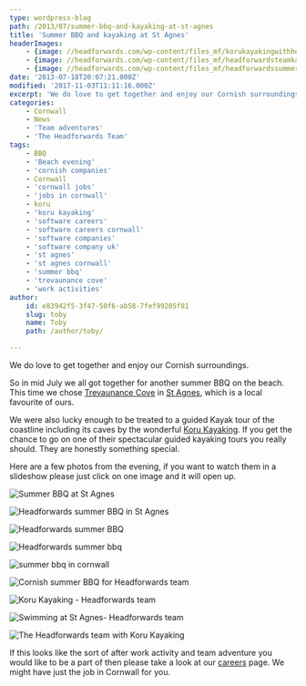 ```yaml
---
type: wordpress-blog
path: /2013/07/summer-bbq-and-kayaking-at-st-agnes
title: 'Summer BBQ and kayaking at St Agnes'
headerImages:
    - {image: //headforwards.com/wp-content/files_mf/korukayakingwithheadforwards.jpg, text: 'Summer BBQ'}
    - {image: //headforwards.com/wp-content/files_mf/headforwardsteamkayaingwithkoruatstagnes.jpg, text: ""}
    - {image: //headforwards.com/wp-content/files_mf/headforwardssummerbbq.jpg, text: ""}
date: '2013-07-18T20:07:21.000Z'
modified: '2017-11-03T11:11:16.000Z'
excerpt: 'We do love to get together and enjoy our Cornish surroundings. So in mid July we all got together for another summer BBQ on the beach. This time we chose Trevaunance Cove in St Agnes, which is a local favourite of ours. We were also lucky enough to be treated to a guided Kayak tour …'
categories:
    - Cornwall
    - News
    - 'Team adventures'
    - 'The Headforwards Team'
tags:
    - BBQ
    - 'Beach evening'
    - 'cornish companies'
    - Cornwall
    - 'cornwall jobs'
    - 'jobs in cornwall'
    - koru
    - 'koru kayaking'
    - 'software careers'
    - 'software careers cornwall'
    - 'software companies'
    - 'software company uk'
    - 'st agnes'
    - 'st agnes cornwall'
    - 'summer bbq'
    - 'trevaunance cove'
    - 'work activities'
author:
    id: e83942f5-3f47-50f6-ab58-7fef99205f81
    slug: toby
    name: Toby
    path: /author/toby/

---
```

We do love to get together and enjoy our Cornish surroundings.

So in mid July we all got together for another summer BBQ on the beach. This time we chose [Trevaunance Cove](http://www.cornwall-online.co.uk/carrick/stagnes-trevaunancecove.asp) in [St Agnes](http://www.nationaltrust.org.uk/st-agnes-and-chapel-porth/), which is a local favourite of ours.

We were also lucky enough to be treated to a guided Kayak tour of the coastline including its caves by the wonderful [Koru Kayaking](http://korukayaking.co.uk/). If you get the chance to go on one of their spectacular guided kayaking tours you really should. They are honestly something special.

Here are a few photos from the evening, if you want to watch them in a slideshow please just click on one image and it will open up.

<section class="gallery">

![Summer BBQ at St Agnes](//headforwards.com/wp-content/uploads/2014/01/ST-Agnes-122.jpg)

![Headforwards summer BBQ in St Agnes](//headforwards.com/wp-content/uploads/2014/01/St-Agnes-12.jpg)

![Headforwards summer BBQ](//headforwards.com/wp-content/uploads/2014/01/St-Agnes-31.jpg)

![Headforwards summer bbq](//headforwards.com/wp-content/uploads/2014/01/st-Agnes18.jpg)

![summer bbq in cornwall](//headforwards.com/wp-content/uploads/2014/01/St-Agnes-17.jpg)

![Cornish summer BBQ for Headforwards team](//headforwards.com/wp-content/uploads/2014/01/St-Agnes-19.jpg)

![Koru Kayaking - Headforwards team ](//headforwards.com/wp-content/uploads/2014/01/St-Agnes-91.jpg)

![Swimming at St Agnes- Headforwards team ](//headforwards.com/wp-content/uploads/2014/01/St-Agnes22.jpg)

![The Headforwards team with Koru Kayaking ](//headforwards.com/wp-content/uploads/2014/01/St-Agnes-101.jpg)

</section>

If this looks like the sort of after work activity and team adventure you would like to be a part of then please take a look at our [careers](http://www.headforwards.com/careers/) page. We might have just the job in Cornwall for you.
